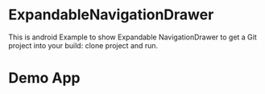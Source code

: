# ExpandableNavigationDrawer

This is android Example to show Expandable NavigationDrawer to get a Git project into your build:
clone project and run.

# Demo App
